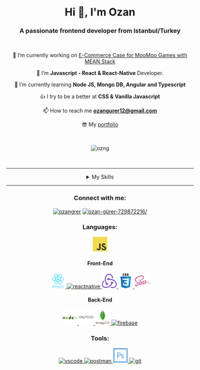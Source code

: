 <h1 align="center">Hi 👋, I'm Ozan</h1>
<h3 align="center">A passionate frontend developer from Istanbul/Turkey</h3>
<br>
<div align="center">

🦾 I’m currently working on [E-Commerce Case for MooMoo Games with MEAN Stack](https://github.com/ozng/ShopApp---MooMoo-Games-Case---Angular---Node---MongoDB) 

🔭 I’m **Javascript - React & React-Native** Developer.

🌱 I’m currently learning **Node JS, Mongo DB, Angular and Typescript**

👍 I try to be a better  at **CSS & Vanilla Javascript**

📫 How to reach me **ozangurer12@gmail.com**
 
 😎 My [portfolio](https://calm-cobbler-d86f55.netlify.app/)

<br>

<p align="center"><img align="center" src="https://github-readme-stats.vercel.app/api/top-langs?username=ozng&show_icons=true&locale=en&layout=compact" alt="ozng" /></p>

<br>

__________________________
<details>

<summary>My Skills</summary>

### React
* Connecting to a database like Mongo DB or services like Firebase.
* API requests.
* Manipulating Data.
* Reading Documentation of libraries to use it.
* Installation and using of state management like Redux & Context API, React Router, UI Libraries like antd, bootstrap etc.
* Forms & Form Actions
* React Hooks

### React Native
* All skills @React+
* Building app's via Expo.
* Publishing, updating android apps at Google Play Store.

###### **I do not have IOS devices so i cannot test or publish at Apple Store.**

### Node JS
* Create server via Express.
* Create routes and data models.
* Connect to Mongo DB.
* Hashing important data like passwords.
* CRUD actions @database.

### Others
* Know how to work with Git.
* Using postman for testing my backend.
* Try to learn every stage of developing apps but being an expert on Front end. :)

</details>

__________________________

</div>


<h3 align="center">Connect with me:</h3>
<p align="center">
<a href="https://twitter.com/ozangrer" target="blank"><img align="center" src="https://raw.githubusercontent.com/rahuldkjain/github-profile-readme-generator/master/src/images/icons/Social/twitter.svg" alt="ozangrer" height="30" width="40" /></a>
<a href="https://linkedin.com/in/ozan-gürer-729872216/" target="blank"><img align="center" src="https://raw.githubusercontent.com/rahuldkjain/github-profile-readme-generator/master/src/images/icons/Social/linked-in-alt.svg" alt="ozan-gürer-729872216/" height="30" width="40" /></a>
</p>


<h3 align="center">Languages:</h3>
<p align="center"> 
<a href="https://developer.mozilla.org/en-US/docs/Web/JavaScript" target="_blank" rel="noreferrer"> <img src="https://raw.githubusercontent.com/devicons/devicon/master/icons/javascript/javascript-original.svg" alt="javascript" width="40" height="40"/> </a>
 </p>
 
<h4 align="center">Front-End</h4>
<p align="center">
<a href="https://reactjs.org/" target="_blank" rel="noreferrer"> <img src="https://raw.githubusercontent.com/devicons/devicon/master/icons/react/react-original-wordmark.svg" alt="react" width="40" height="40"/> </a> 
<a href="https://reactnative.dev/" target="_blank" rel="noreferrer"> <img src="https://reactnative.dev/img/header_logo.svg" alt="reactnative" width="40" height="40"/> </a> 
<a href="https://redux.js.org" target="_blank" rel="noreferrer"> <img src="https://raw.githubusercontent.com/devicons/devicon/master/icons/redux/redux-original.svg" alt="redux" width="40" height="40"/> </a>
<a href="https://www.w3schools.com/css/" target="_blank" rel="noreferrer"> <img src="https://raw.githubusercontent.com/devicons/devicon/master/icons/css3/css3-original-wordmark.svg" alt="css3" width="40" height="40"/> </a>
<a href="https://sass-lang.com" target="_blank" rel="noreferrer"> <img src="https://raw.githubusercontent.com/devicons/devicon/master/icons/sass/sass-original.svg" alt="sass" width="40" height="40"/> </a>
</p>

<h4 align="center">Back-End</h4>
<p align="center">
<a href="https://nodejs.org" target="_blank" rel="noreferrer"> <img src="https://raw.githubusercontent.com/devicons/devicon/master/icons/nodejs/nodejs-original-wordmark.svg" alt="nodejs" width="40" height="40"/> </a>
<a href="https://expressjs.com" target="_blank" rel="noreferrer"> <img src="https://raw.githubusercontent.com/devicons/devicon/master/icons/express/express-original-wordmark.svg" alt="express" width="40" height="40"/> </a>
<a href="https://www.mongodb.com/" target="_blank" rel="noreferrer"> <img src="https://raw.githubusercontent.com/devicons/devicon/master/icons/mongodb/mongodb-original-wordmark.svg" alt="mongodb" width="40" height="40"/> </a>
<a href="https://firebase.google.com/" target="_blank" rel="noreferrer"> <img src="https://www.vectorlogo.zone/logos/firebase/firebase-icon.svg" alt="firebase" width="40" height="40"/> </a> 
 </p>

<h3 align="center">Tools:</h3>
<p align="center"> 
<a href="https://code.visualstudio.com/" target="_blank" rel="noreferrer"> <img src="https://code.visualstudio.com/assets/images/code-stable.png" alt="vscode" width="40" height="40"/> </a>
<a href="https://postman.com" target="_blank" rel="noreferrer"> <img src="https://www.vectorlogo.zone/logos/getpostman/getpostman-icon.svg" alt="postman" width="40" height="40"/> </a>
<a href="https://www.photoshop.com/en" target="_blank" rel="noreferrer"> <img src="https://raw.githubusercontent.com/devicons/devicon/master/icons/photoshop/photoshop-line.svg" alt="photoshop" width="40" height="40"/> </a>    
<a href="https://git-scm.com/" target="_blank" rel="noreferrer"> <img src="https://www.vectorlogo.zone/logos/git-scm/git-scm-icon.svg" alt="git" width="40" height="40"/> </a>
</p>
